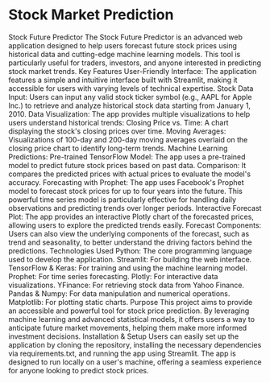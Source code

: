 # Stock Market  Prediction
 Stock Future Predictor  The Stock Future Predictor is an advanced web application designed to help users forecast future stock prices using historical data and cutting-edge machine learning models. This tool is particularly useful for traders, investors, and anyone interested in predicting stock market trends.  Key Features User-Friendly Interface: The application features a simple and intuitive interface built with Streamlit, making it accessible for users with varying levels of technical expertise.  Stock Data Input: Users can input any valid stock ticker symbol (e.g., AAPL for Apple Inc.) to retrieve and analyze historical stock data starting from January 1, 2010.  Data Visualization: The app provides multiple visualizations to help users understand historical trends:  Closing Price vs. Time: A chart displaying the stock's closing prices over time. Moving Averages: Visualizations of 100-day and 200-day moving averages overlaid on the closing price chart to identify long-term trends. Machine Learning Predictions:  Pre-trained TensorFlow Model: The app uses a pre-trained model to predict future stock prices based on past data. Comparison: It compares the predicted prices with actual prices to evaluate the model's accuracy. Forecasting with Prophet:  The app uses Facebook's Prophet model to forecast stock prices for up to four years into the future. This powerful time series model is particularly effective for handling daily observations and predicting trends over longer periods. Interactive Forecast Plot: The app provides an interactive Plotly chart of the forecasted prices, allowing users to explore the predicted trends easily. Forecast Components: Users can also view the underlying components of the forecast, such as trend and seasonality, to better understand the driving factors behind the predictions. Technologies Used Python: The core programming language used to develop the application. Streamlit: For building the web interface. TensorFlow & Keras: For training and using the machine learning model. Prophet: For time series forecasting. Plotly: For interactive data visualizations. YFinance: For retrieving stock data from Yahoo Finance. Pandas & Numpy: For data manipulation and numerical operations. Matplotlib: For plotting static charts. Purpose This project aims to provide an accessible and powerful tool for stock price prediction. By leveraging machine learning and advanced statistical models, it offers users a way to anticipate future market movements, helping them make more informed investment decisions.  Installation & Setup Users can easily set up the application by cloning the repository, installing the necessary dependencies via requirements.txt, and running the app using Streamlit. The app is designed to run locally on a user's machine, offering a seamless experience for anyone looking to predict stock prices.

